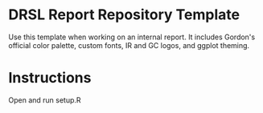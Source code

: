 # DRSL Report Repository Template

Use this template when working on an internal report. It includes Gordon's
official color palette, custom fonts, IR and GC logos, and ggplot theming.

# Instructions

Open and run setup.R
